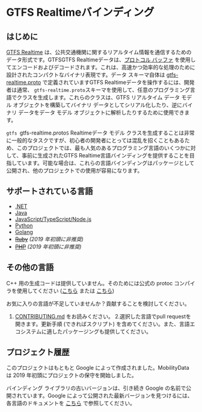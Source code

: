 # GTFS Realtimeバインディング

## はじめに

[GTFS Realtime](https://github.com/google/transit/tree/master/gtfs-realtime) は、公共交通機関に関するリアルタイム情報を通信するためのデータ形式です。GTFSGTFS Realtimeデータは、[プロトコル バッファ](https://developers.google.com/protocol-buffers/) を使用してエンコードおよびデコードされます。これは、高速かつ効率的な処理のために設計されたコンパクトなバイナリ表現です。データ スキーマ自体は [gtfs-realtime.proto](https://github.com/google/transit/blob/master/gtfs-realtime/proto/gtfs-realtime.proto) で定義されていますGTFS Realtimeデータを操作するには、開発者は通常、 `gtfs-realtime.proto`スキーマを使用して、任意のプログラミング言語でクラスを生成します。これらのクラスは、GTFS リアルタイム データ モデル オブジェクトを構築してバイナリ データとしてシリアル化したり、逆にバイナリ データをデータ モデル オブジェクトに解析したりするために使用できます。

`gtfs `gtfs-realtime.proto`S` Realtimeデータ モデル クラスを生成することは非常に一般的なタスクですが、初心者の開発者にとっては混乱を招くこともあるため、このプロジェクトでは、最も人気のあるプログラミング言語のいくつかに対して、事前に生成されたGTFS Realtime言語バインディングを提供することを目指しています。可能な場合は、これらの言語バインディングはパッケージとして公開され、他のプロジェクトでの使用が容易になります。

## サポートされている言語

* [.NET](dotnet.md)
* [Java](java.md)
* [JavaScript/TypeScript/Node.js](nodejs.md)
* [Python](python.md)
* [Golang](golang.md)
* ~~[Ruby](ruby.md)~~ *(2019 年初頭に非推奨)*
* ~~[PHP](php.md)~~ *(2019 年初頭に非推奨)*

## その他の言語

C++ 用の生成コードは提供していません。そのためには公式の protoc コンパイラを使用してください ([こちら](https://developers.google.com/protocol-buffers/docs/downloads) または [こちら](https://github.com/google/protobuf))

お気に入りの言語が不足していませんか？貢献することを検討してください。

 1. [CONTRIBUTING.md](https://github.com/MobilityData/gtfs-realtime-bindings/blob/master/CONTRIBUTING.md) をお読みください。
 2.選択した言語でpull requestを開きます。更新手順 (できればスクリプト) を含めてください。また、言語エコシステムに適したパッケージングも提供してください。

## プロジェクト履歴

このプロジェクトはもともと Google によって作成されました。MobilityData は 2019 年初頭にプロジェクトの保守を開始しました。

バインディング ライブラリの古いバージョンは、引き続き Google の名前で公開されています。Google によって公開された最新バージョンを見つけるには、各言語のドキュメントを [こちら](https://github.com/MobilityData/gtfs-realtime-bindings/tree/final-google-version) で参照してください。
